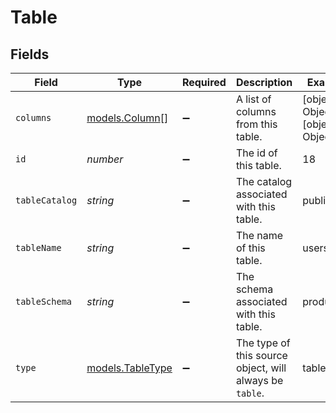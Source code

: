 # Table


## Fields

| Field                                                   | Type                                                    | Required                                                | Description                                             | Example                                                 |
| ------------------------------------------------------- | ------------------------------------------------------- | ------------------------------------------------------- | ------------------------------------------------------- | ------------------------------------------------------- |
| `columns`                                               | [models.Column](../../models/shared/column.md)[]        | :heavy_minus_sign:                                      | A list of columns from this table.                      | [object Object],[object Object]                         |
| `id`                                                    | *number*                                                | :heavy_minus_sign:                                      | The id of this table.                                   | 18                                                      |
| `tableCatalog`                                          | *string*                                                | :heavy_minus_sign:                                      | The catalog associated with this table.                 | public                                                  |
| `tableName`                                             | *string*                                                | :heavy_minus_sign:                                      | The name of this table.                                 | users                                                   |
| `tableSchema`                                           | *string*                                                | :heavy_minus_sign:                                      | The schema associated with this table.                  | production                                              |
| `type`                                                  | [models.TableType](../../models/shared/tabletype.md)    | :heavy_minus_sign:                                      | The type of this source object, will always be `table`. | table                                                   |